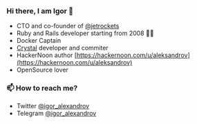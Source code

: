 ### Hi there, I am Igor 👋

 - CTO and co-founder of [@jetrockets](https://github.com/jetrockets)
 - Ruby and Rails developer starting from 2008 👴🏻
 - Docker Captain
 - [Crystal](https://github.com/crystal-lang) developer and commiter
 - HackerNoon author [https://hackernoon.com/u/aleksandrov](https://hackernoon.com/u/aleksandrov)
 - OpenSource lover

### 📫 How to reach me?
 - Twitter [@igor_alexandrov](https://twitter.com/igor_alexandrov)
 - Telegram [@igor_alexandrov](https://t.me/igor_alexandrov)

<!--
**igor-alexandrov/igor-alexandrov** is a ✨ _special_ ✨ repository because its `README.md` (this file) appears on your GitHub profile.

Here are some ideas to get you started:

- 🔭 I’m currently working on ...
- 🌱 I’m currently learning ...
- 👯 I’m looking to collaborate on ...
- 🤔 I’m looking for help with ...
- 💬 Ask me about ...
- 📫 How to reach me: ...
- 😄 Pronouns: ...
- ⚡ Fun fact: ...
-->
